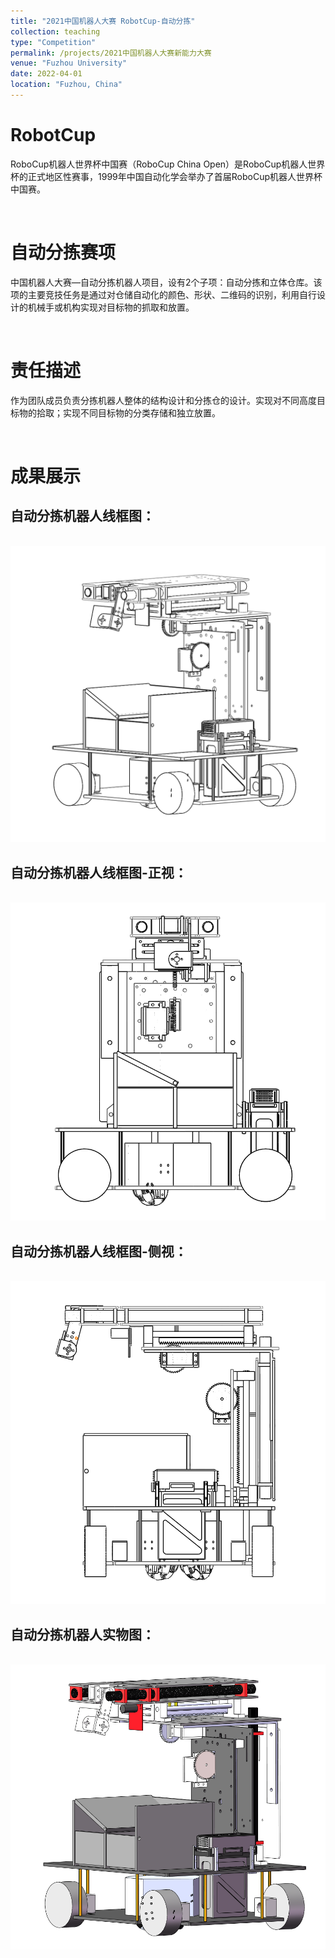 ```yaml
---
title: "2021中国机器人大赛 RobotCup-自动分拣"
collection: teaching
type: "Competition"
permalink: /projects/2021中国机器人大赛新能力大赛
venue: "Fuzhou University"
date: 2022-04-01
location: "Fuzhou, China"
---
```

# RobotCup

RoboCup机器人世界杯中国赛（RoboCup China Open）是RoboCup机器人世界杯的正式地区性赛事，1999年中国自动化学会举办了首届RoboCup机器人世界杯中国赛。

<br>

# 自动分拣赛项
中国机器人大赛—自动分拣机器人项目，设有2个子项：自动分拣和立体仓库。该项的主要竞技任务是通过对仓储自动化的颜色、形状、二维码的识别，利用自行设计的机械手或机构实现对目标物的抓取和放置。

<br>

# 责任描述
作为团队成员负责分拣机器人整体的结构设计和分拣仓的设计。实现对不同高度目标物的拾取；实现不同目标物的分类存储和独立放置。

<br>

# 成果展示

## 自动分拣机器人线框图：
<br/><img src='/images/Project/2021RobotCup/1.jpg'>

## 自动分拣机器人线框图-正视：
<br/><img src='/images/Project/2021RobotCup/3.jpg'>

## 自动分拣机器人线框图-侧视：
<br/><img src='/images/Project/2021RobotCup/2.jpg'>

## 自动分拣机器人实物图：
<br/><img src='/images/Project/2021RobotCup/4.jpg'>

